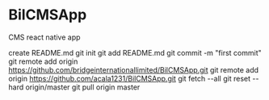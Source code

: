 # BilCMSApp
CMS react native app

create README.md
git init
git add README.md
git commit -m "first commit"
git remote add origin https://github.com/bridgeinternationallimited/BilCMSApp.git
git remote add origin https://github.com/acala1231/BilCMSApp.git
git fetch --all
git reset --hard origin/master
git pull origin master